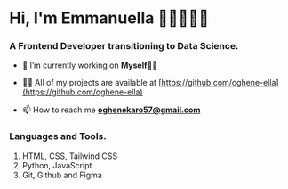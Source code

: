 <h1 align="left">Hi, I'm Emmanuella 👋🏾👩🏾‍💻</h1>
<!-- <img width="100%" src="https://github.com/oghene-ella/oghene-ella/blob/master/Images/coverImg.png" alt="cover" /> -->
<h3 align="left">A Frontend Developer transitioning to Data Science.</h3>


- 🔭 I’m currently working on **Myself👨‍💻**

- 👨‍💻 All of my projects are available at [https://github.com/oghene-ella](https://github.com/oghene-ella)

- 📫 How to reach me **oghenekaro57@gmail.com**

<h3 align="left">Languages and Tools.</h3>
<ol>
<li>HTML, CSS, Tailwind CSS</li>
<li>Python, JavaScript</li>
<li>Git, Github and Figma</li>

</ol>

<!-- <h3 align="left">Connect with me:</h3> -->
<!-- <p align="left">
<a href="https://twitter.com/_ellahhh__" target="blank"><img align="center" src="https://raw.githubusercontent.com/rahuldkjain/github-profile-readme-generator/master/src/images/icons/Social/twitter.svg" alt="_ellahhh__" height="30" width="40" /></a>
<a href="https://kaggle.com/ellahhh" target="blank"><img align="center" src="https://raw.githubusercontent.com/rahuldkjain/github-profile-readme-generator/master/src/images/icons/Social/kaggle.svg" alt="ellahhh" height="30" width="40" /></a>
<a href="https://dribbble.com/\ellyyo" target="blank"><img align="center" src="https://raw.githubusercontent.com/rahuldkjain/github-profile-readme-generator/master/src/images/icons/Social/dribbble.svg" alt="\ellyyo" height="30" width="40" /></a>
</p> -->
<!-- 
<h3 align="left">Languages and Tools:</h3>
<p align="left"> <a href="https://git-scm.com/" target="_blank" rel="noreferrer"> <img src="https://www.vectorlogo.zone/logos/git-scm/git-scm-icon.svg" alt="git" width="40" height="40"/> </a> <a href="https://www.python.org" target="_blank" rel="noreferrer"> <img src="https://raw.githubusercontent.com/devicons/devicon/master/icons/python/python-original.svg" alt="python" width="40" height="40"/> </a> </p> -->
<!-- 
<p>&nbsp;<img align="center" src="https://github-readme-stats.vercel.app/api?username=oghene-ella&show_icons=true&locale=en" alt="oghene-ella" /></p> -->

<!-- <p><img align="center" src="https://github-readme-streak-stats.herokuapp.com/?user=oghene-ella&" alt="oghene-ella" /></p> -->

